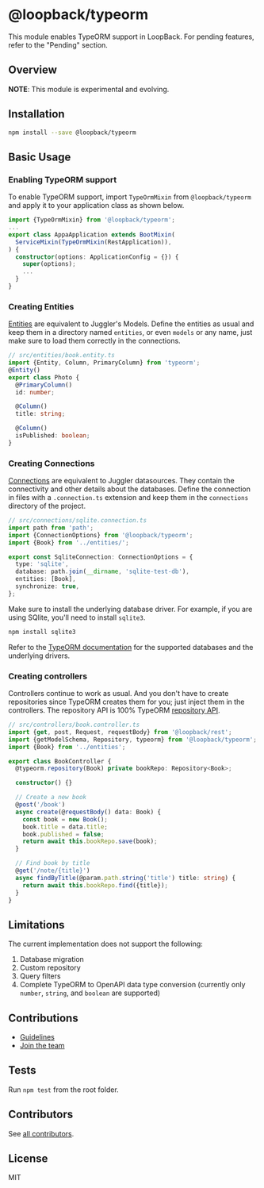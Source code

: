 # @loopback/typeorm

This module enables TypeORM support in LoopBack. For pending features, refer to
the "Pending" section.

## Overview

**NOTE**: This module is experimental and evolving.

## Installation

```sh
npm install --save @loopback/typeorm
```

## Basic Usage

### Enabling TypeORM support

To enable TypeORM support, import `TypeOrmMixin` from `@loopback/typeorm` and
apply it to your application class as shown below.

```ts
import {TypeOrmMixin} from '@loopback/typeorm';
...
export class AppaApplication extends BootMixin(
  ServiceMixin(TypeOrmMixin(RestApplication)),
) {
  constructor(options: ApplicationConfig = {}) {
    super(options);
    ...
  }
}

```

### Creating Entities

[Entities](https://typeorm.io/#/entities) are equivalent to Juggler's Models.
Define the entities as usual and keep them in a directory named `entities`, or
even `models` or any name, just make sure to load them correctly in the
connections.

```ts
// src/entities/book.entity.ts
import {Entity, Column, PrimaryColumn} from 'typeorm';
@Entity()
export class Photo {
  @PrimaryColumn()
  id: number;

  @Column()
  title: string;

  @Column()
  isPublished: boolean;
}
```

### Creating Connections

[Connections](https://typeorm.io/#/connection) are equivalent to Juggler
datasources. They contain the connectivity and other details about the
databases. Define the connection in files with a `.connection.ts` extension and
keep them in the `connections` directory of the project.

```ts
// src/connections/sqlite.connection.ts
import path from 'path';
import {ConnectionOptions} from '@loopback/typeorm';
import {Book} from '../entities/';

export const SqliteConnection: ConnectionOptions = {
  type: 'sqlite',
  database: path.join(__dirname, 'sqlite-test-db'),
  entities: [Book],
  synchronize: true,
};
```

Make sure to install the underlying database driver. For example, if you are
using SQlite, you'll need to install `sqlite3`.

```sh
npm install sqlite3
```

Refer to the
[TypeORM documentation](https://github.com/typeorm/typeorm#installation) for the
supported databases and the underlying drivers.

### Creating controllers

Controllers continue to work as usual. And you don't have to create repositories
since TypeORM creates them for you; just inject them in the controllers. The
repository API is 100% TypeORM
[repository API](https://typeorm.io/#/repository-api).

```ts
// src/controllers/book.controller.ts
import {get, post, Request, requestBody} from '@loopback/rest';
import {getModelSchema, Repository, typeorm} from '@loopback/typeorm';
import {Book} from '../entities';

export class BookController {
  @typeorm.repository(Book) private bookRepo: Repository<Book>;

  constructor() {}

  // Create a new book
  @post('/book')
  async create(@requestBody() data: Book) {
    const book = new Book();
    book.title = data.title;
    book.published = false;
    return await this.bookRepo.save(book);
  }

  // Find book by title
  @get('/note/{title}')
  async findByTitle(@param.path.string('title') title: string) {
    return await this.bookRepo.find({title});
  }
}
```

## Limitations

The current implementation does not support the following:

1. Database migration
2. Custom repository
3. Query filters
4. Complete TypeORM to OpenAPI data type conversion (currently only `number`,
   `string`, and `boolean` are supported)

## Contributions

- [Guidelines](https://github.com/strongloop/loopback-next/blob/master/docs/CONTRIBUTING.md)
- [Join the team](https://github.com/strongloop/loopback-next/issues/110)

## Tests

Run `npm test` from the root folder.

## Contributors

See
[all contributors](https://github.com/strongloop/loopback-next/graphs/contributors).

## License

MIT
